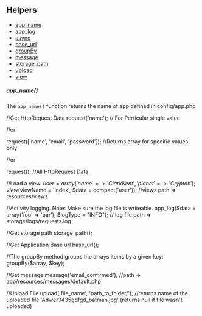 Helpers
-----------------
* [app_name](#)
* [app_log](#)
* [async](#)
* [base_url](#)
* [groupBy](#)
* [message](#)
* [storage_path](#)
* [upload](#)
* [view](#)

##### app_name()
The ```app_name()``` function returns the name of app defined in config/app.php

//Get HttpRequest Data
request('name'); // For Perticular single value

//or

request(['name', 'email', 'password']); //Returns array for specific values only

//or

request(); //All HttpRequest Data

//Load a view.
$user = array('name' => 'Clark Kent', 'planet' => 'Crypton');
view($viewName = 'index', $data = compact('user')); //views path => resources/views

//Activity logging. Note: Make sure the log file is writeable.
app_log($data = array('foo' => 'bar'), $logType = "INFO"); 
// log file path => storage/logs/requests.log

//Get storage path
storage_path();

//Get Application Base url
base_url();

//The groupBy method groups the arrays items by a given key:
groupBy($array, $key);

//Get message
message('email_confirmed'); //path => app/resources/messages/default.php

//Upload File
upload('file_name', 'path_to_folder/'); 
//returns name of the uploaded file 'Adwer3435gdfgd_batman.jpg' (returns null if file wasn't uploaded)
```
